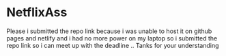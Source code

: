 # NetflixAss
Please i submitted the repo link because i was unable to host it on github pages and netlify and i had no more power on my laptop so i submitted the repo link so i can meet up with the deadline .. Tanks for your understanding

